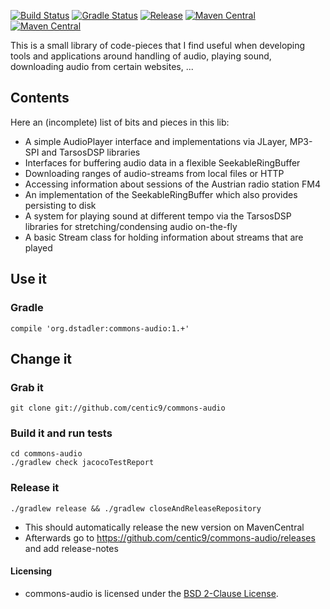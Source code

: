 [![Build Status](https://travis-ci.org/centic9/commons-audio.svg)](https://travis-ci.org/centic9/commons-audio) [![Gradle Status](https://gradleupdate.appspot.com/centic9/commons-audio/status.svg?branch=master)](https://gradleupdate.appspot.com/centic9/commons-audio/status)
[![Release](https://img.shields.io/github/release/centic9/commons-audio.svg)](https://github.com/centic9/commons-audio/releases)
[![Maven Central](https://maven-badges.herokuapp.com/maven-central/org.dstadler/commons-audio/badge.svg?style=flat)](https://maven-badges.herokuapp.com/maven-central/org.dstadler/commons-audio) [![Maven Central](https://img.shields.io/maven-central/v/org.dstadler/commons-audio.svg)](https://maven-badges.herokuapp.com/maven-central/org.dstadler/commons-audio)

This is a small library of code-pieces that I find useful when developing tools and applications around handling of
audio, playing sound, downloading audio from certain websites, ...

## Contents

Here an (incomplete) list of bits and pieces in this lib:
* A simple AudioPlayer interface and implementations via JLayer, MP3-SPI and TarsosDSP libraries
* Interfaces for buffering audio data in a flexible SeekableRingBuffer
* Downloading ranges of audio-streams from local files or HTTP
* Accessing information about sessions of the Austrian radio station FM4
* An implementation of the SeekableRingBuffer which also provides persisting to disk
* A system for playing sound at different tempo via the TarsosDSP libraries for stretching/condensing audio on-the-fly
* A basic Stream class for holding information about streams that are played  

## Use it

### Gradle

    compile 'org.dstadler:commons-audio:1.+'

## Change it

### Grab it

    git clone git://github.com/centic9/commons-audio

### Build it and run tests

	cd commons-audio
	./gradlew check jacocoTestReport

### Release it

    ./gradlew release && ./gradlew closeAndReleaseRepository
    
* This should automatically release the new version on MavenCentral
* Afterwards go to https://github.com/centic9/commons-audio/releases and add release-notes

#### Licensing
* commons-audio is licensed under the [BSD 2-Clause License].

[BSD 2-Clause License]: http://www.opensource.org/licenses/bsd-license.php
